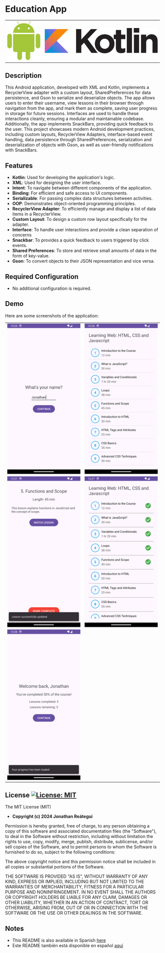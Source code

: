 # Education App

<table>
  <tr>
    <td><img src="./assets/logo/android-logo.png" width="120" /></td>
    <td><img src="./assets/logo/kotlin-logo.png" width="410" /></td>
  </tr>
</table>

## Description

This Android application, developed with XML and Kotlin, implements a RecyclerView adapter with a custom layout, SharedPreferences for data persistence, and Gson to serialize and deserialize objects. The app allows users to enter their username, view lessons in their browser through navigation from the app, and mark them as complete, saving user progress in storage for future sessions. Interfaces are used to handle these interactions cleanly, ensuring a modular and maintainable codebase. Additionally, the app implements SnackBars, providing quick feedback to the user. This project showcases modern Android development practices, including custom layouts, RecyclerView Adapters, interface-based event handling, data persistence through SharedPreferences, serialization and deserialization of objects with Gson, as well as user-friendly notifications with SnackBars.

## Features

- **Kotlin**: Used for developing the application's logic.
- **XML**: Used for designing the user interface.
- **Intent**: To navigate between different components of the application.
- **Binding**: For efficient and safe access to UI components.
- **Serializable**: For passing complex data structures between activities.
- **OOP**: Demonstrates object-oriented programming principles.
- **RecyclerView Adapter**: To efficiently manage and display a list of data items in a RecyclerView.
- **Custom Layout**: To design a custom row layout specifically for the adapter.
- **Interface**: To handle user interactions and provide a clean separation of concerns
- **Snackbar**: To provides a quick feedback to users triggered by click events.
- **Shared Preferences**: To store and retrieve small amounts of data in the form of key-value.
- **Gson**: To convert objects to their JSON representation and vice versa.


## Required Configuration

- No additional configuration is required.

## Demo

Here are some screenshots of the application:

<table>
  <tr>
    <td><img src="./assets/demo_your_name_screen.png"/></td>
    <td><img src="./assets/demo_lessons_list_1_screen.png" ></td>
  </tr>
  <tr>
    <td><img src="./assets/demo_lessons_detail_screen.png"></td>
    <td><img src="./assets/demo_lessons_list_2_screen.png" ></td>
  </tr>
  <tr>
    <td><img src="./assets/demo_welcome_back_screen.png"></td>
  </tr>
</table>

## License [![License: MIT](https://img.shields.io/badge/License-MIT-yellow.svg)](https://opensource.org/licenses/MIT)

The MIT License (MIT)

- **Copyright (c) 2024 Jonathan Reátegui**

Permission is hereby granted, free of charge, to any person obtaining a copy of this software and associated documentation files (the "Software"), to deal in the Software without restriction, including without limitation the rights to use, copy, modify, merge, publish, distribute, sublicense, and/or sell copies of the Software, and to permit persons to whom the Software is furnished to do so, subject to the following conditions:

The above copyright notice and this permission notice shall be included in all copies or substantial portions of the Software.

THE SOFTWARE IS PROVIDED "AS IS", WITHOUT WARRANTY OF ANY KIND, EXPRESS OR IMPLIED, INCLUDING BUT NOT LIMITED TO THE WARRANTIES OF MERCHANTABILITY, FITNESS FOR A PARTICULAR PURPOSE AND NONINFRINGEMENT. IN NO EVENT SHALL THE AUTHORS OR COPYRIGHT HOLDERS BE LIABLE FOR ANY CLAIM, DAMAGES OR OTHER LIABILITY, WHETHER IN AN ACTION OF CONTRACT, TORT OR OTHERWISE, ARISING FROM, OUT OF OR IN CONNECTION WITH THE SOFTWARE OR THE USE OR OTHER DEALINGS IN THE SOFTWARE.

## Notes

- This README is also available in Spanish  [here](README-es.md)
- Este README también está disponible en español  [aquí](README-es.md)
